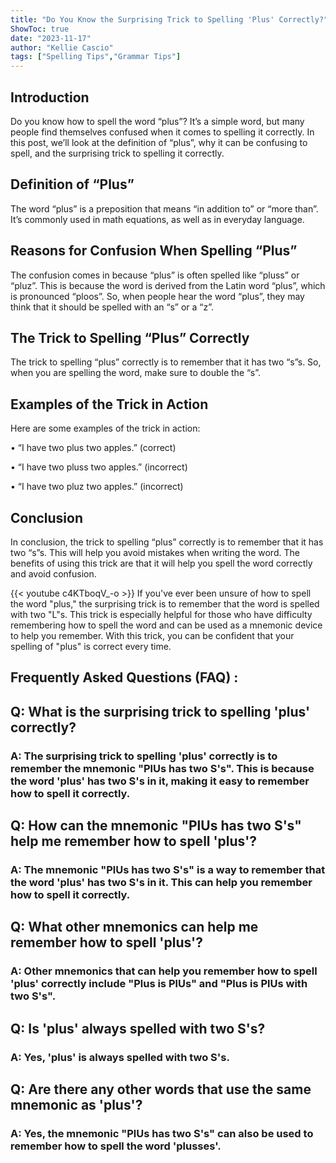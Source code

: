 ```yaml
---
title: "Do You Know the Surprising Trick to Spelling 'Plus' Correctly?"
ShowToc: true 
date: "2023-11-17"
author: "Kellie Cascio" 
tags: ["Spelling Tips","Grammar Tips"]
---
```

## Introduction

Do you know how to spell the word “plus”? It’s a simple word, but many people find themselves confused when it comes to spelling it correctly. In this post, we’ll look at the definition of “plus”, why it can be confusing to spell, and the surprising trick to spelling it correctly. 

## Definition of “Plus”

The word “plus” is a preposition that means “in addition to” or “more than”. It’s commonly used in math equations, as well as in everyday language. 

## Reasons for Confusion When Spelling “Plus”

The confusion comes in because “plus” is often spelled like “pluss” or “pluz”. This is because the word is derived from the Latin word “plus”, which is pronounced “ploos”. So, when people hear the word “plus”, they may think that it should be spelled with an “s” or a “z”. 

## The Trick to Spelling “Plus” Correctly

The trick to spelling “plus” correctly is to remember that it has two “s”s. So, when you are spelling the word, make sure to double the “s”. 

## Examples of the Trick in Action

Here are some examples of the trick in action:

• “I have two plus two apples.” (correct)

• “I have two pluss two apples.” (incorrect)

• “I have two pluz two apples.” (incorrect)

## Conclusion

In conclusion, the trick to spelling “plus” correctly is to remember that it has two “s”s. This will help you avoid mistakes when writing the word. The benefits of using this trick are that it will help you spell the word correctly and avoid confusion.

{{< youtube c4KTboqV_-o >}} 
If you've ever been unsure of how to spell the word "plus," the surprising trick is to remember that the word is spelled with two "L"s. This trick is especially helpful for those who have difficulty remembering how to spell the word and can be used as a mnemonic device to help you remember. With this trick, you can be confident that your spelling of "plus" is correct every time.

## Frequently Asked Questions (FAQ) :
<h2>Q: What is the surprising trick to spelling 'plus' correctly?</h2>

<h3>A: The surprising trick to spelling 'plus' correctly is to remember the mnemonic "PlUs has two S's". This is because the word 'plus' has two S's in it, making it easy to remember how to spell it correctly.</h3>

<h2>Q: How can the mnemonic "PlUs has two S's" help me remember how to spell 'plus'?</h2>

<h3>A: The mnemonic "PlUs has two S's" is a way to remember that the word 'plus' has two S's in it. This can help you remember how to spell it correctly.</h3>

<h2>Q: What other mnemonics can help me remember how to spell 'plus'?</h2>

<h3>A: Other mnemonics that can help you remember how to spell 'plus' correctly include "Plus is PlUs" and "Plus is PlUs with two S's".</h3>

<h2>Q: Is 'plus' always spelled with two S's?</h2>

<h3>A: Yes, 'plus' is always spelled with two S's.</h3>

<h2>Q: Are there any other words that use the same mnemonic as 'plus'?</h2>

<h3>A: Yes, the mnemonic "PlUs has two S's" can also be used to remember how to spell the word 'plusses'.</h3>





